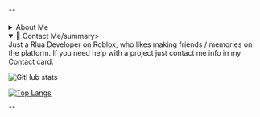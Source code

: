**

<details><summary>About Me</summary>
<p>

#### Basic Info

    ```ruby
      puts "Hello World"
    ```

</p>
</details>

<details open>
<summary>📨 Contact Me/summary>
<br>
 Just a Rlua Developer on Roblox, who likes making friends / memories on the platform. If you need help with a project just contact me info in my Contact card.
</details>

![GitHub stats](https://github-readme-stats.vercel.app/api?username=AuthZero&show_icons=true&theme=synthwave)

[![Top Langs](https://github-readme-stats.vercel.app/api/top-langs/?username=AuthZero&theme=synthwave)](https://github.com/anuraghazra/github-readme-stats)


**
